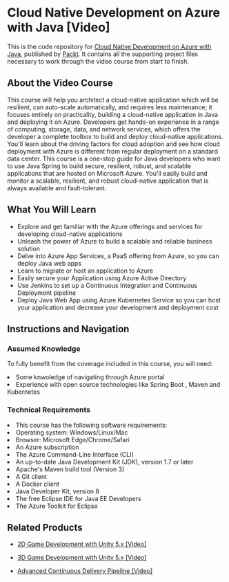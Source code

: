 # Cloud Native Development on Azure with Java [Video]
This is the code repository for [Cloud Native Development on Azure with Java]( ), published by [Packt](https://www.packtpub.com/?utm_source=github). It contains all the supporting project files necessary to work through the video course from start to finish.
## About the Video Course
This course will help you architect a cloud-native application which will be resilient, can auto-scale automatically, and requires less maintenance; it focuses entirely on practicality, building a cloud-native application in Java and deploying it on Azure. Developers get hands-on experience in a range of computing, storage, data, and network services, which offers the developer a complete toolbox to build and deploy cloud-native applications. You'll learn about the driving factors for cloud adoption and see how cloud deployment with Azure is different from regular deployment on a standard data center. 
This course is a one-stop guide for Java developers who want to use Java Spring to build secure, resilient, robust, and scalable applications that are hosted on Microsoft Azure. You'll easily build and monitor a scalable, resilient, and robust cloud-native application that is always available and fault-tolerant.

<H2>What You Will Learn</H2>
<DIV class=book-info-will-learn-text>
<UL>
<LI>Explore and get familiar with the Azure offerings and services for developing cloud-native applications 
<LI>Unleash the power of Azure to build a scalable and reliable business solution
<LI>Delve into Azure App Services, a PaaS offering from Azure, so you can deploy Java web apps
<LI>Learn to migrate or host an application to Azure
<LI>Easily secure your Application using Azure Active Directory
<LI>Use Jenkins to set up a Continuous Integration and Continuous Deployment pipeline
<LI>Deploy Java Web App using Azure Kubernetes Service so you can host your application and decrease your development and deployment cost </LI></UL></DIV>

## Instructions and Navigation
### Assumed Knowledge
To fully benefit from the coverage included in this course, you will need:<br/>
<LI>Some knwoledge of navigating through Azure portal
  <LI>Experience with open source technologies like Spring Boot , Maven and Kubernetes </LI>
  
### Technical Requirements
<LI>This course has the following software requirements:<br/>
<LI>Operating system: Windows/Linux/Mac
<LI>Browser: Microsoft Edge/Chrome/Safari
<LI>An Azure subscription
<LI>The Azure Command-Line Interface (CLI)
<LI>An up-to-date Java Development Kit (JDK), version 1.7 or later
<LI>Apache's Maven build tool (Version 3)
<LI>A Git client
<LI>A Docker client
<LI>Java Developer Kit, version 8
<LI>The free Eclipse IDE for Java EE Developers
<LI>The Azure Toolkit for Eclipse </LI>

## Related Products
* [2D Game Development with Unity 5.x [Video]](https://www.packtpub.com/game-development/2d-game-development-unity-5x-video)

* [3D Game Development with Unity 5.x [Video]](https://www.packtpub.com/game-development/3d-game-development-unity-5x-video)

* [Advanced Continuous Delivery Pipeline [Video]](https://www.packtpub.com/networking-and-servers/advanced-continuous-delivery-pipeline-video)

